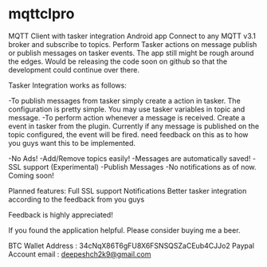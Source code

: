 # mqttclpro
MQTT Client with tasker integration Android app
Connect to any MQTT v3.1 broker and subscribe to topics. Perform Tasker actions on message publish or publish messages on tasker events. The app still might be rough around the edges. Would be releasing the code soon on github so that the development could continue over there.

Tasker Integration works as follows:

-To publish messages from tasker simply create a action in tasker. The configuration is pretty simple. You may use tasker variables in topic and message.
-To perform action whenever a message is received. Create a event in tasker from the plugin. Currently if any message is published on the topic configured, the event will be fired. need feedback on this as to how you guys want this to be implemented.

-No Ads!
-Add/Remove topics easily!
-Messages are automatically saved!
-SSL support (Experimental)
-Publish Messages
-No notifications as of now. Coming soon!

Planned features:
Full SSL support
Notifications
Better tasker integration according to the feedback from you guys

Feedback is highly appreciated!

If you found the application helpful. Please consider buying me a beer.

BTC Wallet Address : 34cNqX86T6gFU8X6FSNSQSZaCEub4CJJo2
Paypal Account email : deepeshch2k9@gmail.com
